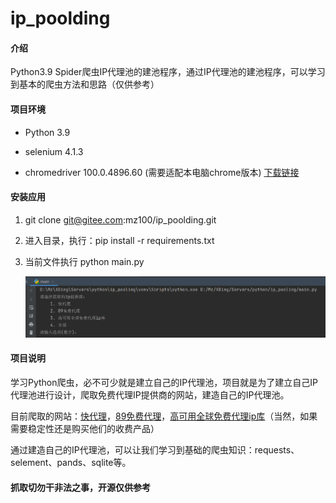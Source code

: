 # ip_poolding

#### 介绍

Python3.9 Spider爬虫IP代理池的建池程序，通过IP代理池的建池程序，可以学习到基本的爬虫方法和思路（仅供参考）

#### 项目环境

- Python 3.9

- selenium 4.1.3

- chromedriver 100.0.4896.60 (需要适配本电脑chrome版本) [下载链接](https://registry.npmmirror.com/binary.html?path=chromedriver/)


#### 安装应用

1.  git clone git@gitee.com:mz100/ip_poolding.git

2.  进入目录，执行：pip install -r requirements.txt

3.  当前文件执行 python main.py

    ![输入图片说明](image.png)

#### 项目说明

学习Python爬虫，必不可少就是建立自己的IP代理池，项目就是为了建立自己IP代理池进行设计，爬取免费代理IP提供商的网站，建造自己的IP代理池。

目前爬取的网站：[快代理](https://www.kuaidaili.com/free/)，[89免费代理](https://www.89ip.cn/)，[高可用全球免费代理ip库](https://ip.jiangxianli.com/)（当然，如果需要稳定性还是购买他们的收费产品）

通过建造自己的IP代理池，可以让我们学习到基础的爬虫知识：requests、selement、pands、sqlite等。

#### 抓取切勿干非法之事，开源仅供参考

    


